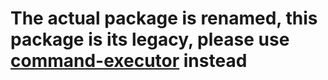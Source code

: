 
# The actual package is renamed, this package is its legacy, please use [command-executor](https://atom.io/command-executor) instead
